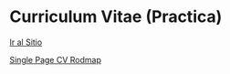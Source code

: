 # Curriculum Vitae (Practica)

[Ir al Sitio](https://singlepagecv.vercel.app/)

[Single Page CV Rodmap](https://roadmap.sh/projects/single-page-cv)
